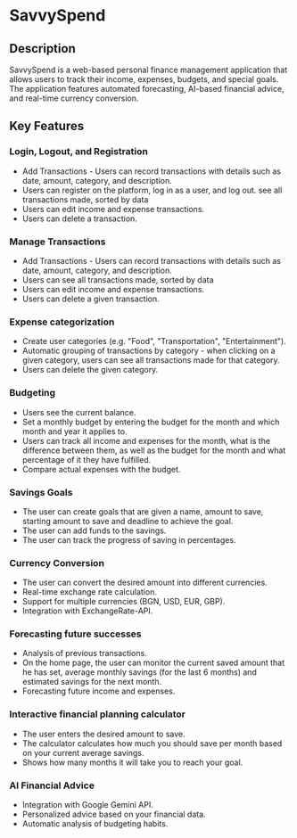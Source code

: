# **SavvySpend**

## Description

 SavvySpend is a web-based personal finance management application that allows users to track their income, expenses, budgets, and special goals. The application features automated forecasting, AI-based financial advice, and real-time currency conversion.

## Key Features

### Login, Logout, and Registration

- Add Transactions - Users can record transactions with details such as date, amount, category, and description.
- Users can register on the platform, log in as a user, and log out. see all transactions made, sorted by data
- Users can edit income and expense transactions.
- Users can delete a transaction.

### Manage Transactions

- Add Transactions - Users can record transactions with details such as date, amount, category, and description.
- Users can see all transactions made, sorted by data
- Users can edit income and expense transactions.
- Users can delete a given transaction.

### Expense categorization

- Create user categories (e.g. "Food", "Transportation", "Entertainment").
- Automatic grouping of transactions by category - when clicking on a given category, users can see all transactions made for that category.
- Users can delete the given category.

### Budgeting

- Users see the current balance.
- Set a monthly budget by entering the budget for the month and which month and year it applies to.
- Users can track all income and expenses for the month, what is the difference between them, as well as the budget for the month and what percentage of it they have fulfilled.
- Compare actual expenses with the budget.

### Savings Goals

- The user can create goals that are given a name, amount to save, starting amount to save and deadline to achieve the goal.
- The user can add funds to the savings.
- The user can track the progress of saving in percentages.

### Currency Conversion

- The user can convert the desired amount into different currencies.
- Real-time exchange rate calculation.
- Support for multiple currencies (BGN, USD, EUR, GBP).
- Integration with ExchangeRate-API.

### Forecasting future successes

- Analysis of previous transactions.
- On the home page, the user can monitor the current saved amount that he has set, average monthly savings (for the last 6 months) and estimated savings for the next month.
- Forecasting future income and expenses.

### Interactive financial planning calculator

- The user enters the desired amount to save.
- The calculator calculates how much you should save per month based on your current average savings.
- Shows how many months it will take you to reach your goal.

### AI Financial Advice

- Integration with Google Gemini API.
- Personalized advice based on your financial data.
- Automatic analysis of budgeting habits.